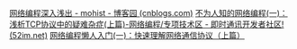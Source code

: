 [网络编程深入浅出 - mohist - 博客园 (cnblogs.com)](https://www.cnblogs.com/pandamohist/p/14136977.html)
[不为人知的网络编程(一)：浅析TCP协议中的疑难杂症(上篇)-网络编程/专项技术区 - 即时通讯开发者社区! (52im.net)](http://www.52im.net/thread-1003-1-1.html)
[网络编程懒人入门(一)：快速理解网络通信协议（上篇）](http://www.52im.net/thread-1095-1-1.html)

